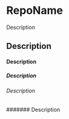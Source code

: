 # RepoName
Description
## Description

#### Description
##### Description
###### Description
####### Description

